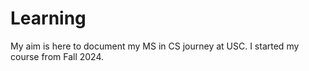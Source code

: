 # Learning


My aim is here to document my MS in CS journey at USC.
I started my course from Fall 2024.

